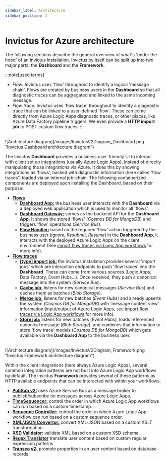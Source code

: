 ```yaml
---
sidebar_label: Architecture
sidebar_position: 2
---
```


# Invictus for Azure architecture
The following sections describe the general overview of what's 'under the hood' of an Invictus installation. Invictus by itself can be split up into two major parts: the **Dashboard** and the **Framework**.

:::note[used terms]
* *Flow:* Invictus uses 'flow' throughout to identify a logical 'message chain'. Flows are created by business users in the **Dashboard** so that all diagnostic traces can be aggregated and linked to the same incoming message. 
* *Flow trace:* Invictus uses 'flow trace' throughout to identify a diagnostic trace that can be linked to a user-defined 'flow'. These can come directly from Azure Logic Apps diagnostic traces, or other places, like Azure Data Factory pipeline triggers. We even provide a **HTTP import job** to POST custom flow traces.
:::

<br/>
![Architecture diagram](/images/InvictusV2Diagram_Dashboard.png "Invictus Dashboard architecture diagram")
<br/>

The Invictus **Dashboard** provides a business user-friendly UI to interact with client set up integrations (usually Azure Logic Apps), instead of directly manipulating those integrations via Azure. It does this by showing integrations as 'flows', backed with diagnostic information (here called 'flow traces') loaded via an internal job-chain. The following containerized components are deployed upon installing the Dashboard, based on their purpose:

* <u class="flow-text">**Flows**</u>
  * <u>**Dashboard App:**</u> the business user interacts with the **Dashboard** via a deployed web application which is used to monitor all 'flows'.
  * <u>**Dashboard Gateway:**</u> serves as the backend API for the **Dashboard App**. It shows the stored 'flows' (*Cosmos DB for MongoDB*) and triggers 'flow' operations (*Service Bus*).  
  * <u>**Flow Handler:**</u> based on the required 'flow' action triggered by the business user (*Ignore*, *Resubmit*, *Resume*) in the **Dashboard App**, it interacts with the deployed Azure Logic Apps on the client environment (See [import flow traces via Logic App workflows](./dashboard/flows/04_import-flow-traces/import-flows-via-la.md) for more info).
* <u class="flow-trace-text">**Flow traces**</u>
  * <u>**[type] import job:**</u> the Invictus installation provides several 'import jobs' which are interaction endpoints to push 'flow traces' into the **Dashboard**. These can come from various sources (Logic Apps, Data Factory, Event Hubs...). Once received, they push a canonical message into the system (*Service Bus*).
  * <u>**Cache job:**</u> listens for new canonical messages (*Service Bus*) and caches them as batches (*Blob Storage*).
  * <u>**Merge job:**</u> listens for new batches (*Event Hubs*) and already upserts the system (*Cosmos DB for MongoDB*) with 'message content view' information (input/output of Azure Logic Apps, see [import flow traces via Logic App workflows](./dashboard/flows/04_import-flow-traces/import-flows-via-la.md) for more info).
  * <u>**Store job:**</u> listens for new batches (*Event Hubs*), loads referenced canonical message (*Blob Storage*), and combines that information to store 'flow trace' models (*Cosmos DB for MongoDB*) which gets available via the **Dashboard App** to the business user.

<br/>
![Architecture diagram](/images/InvictusV2Diagram_Framework.png "Invictus Framework architecture diagram")
<br/>

Within the client integrations (here always Azure Logic Apps), several common integration patterns are not built into Azure Logic App workflows by default. The Invictus **Framework** provides several of these patterns as HTTP available endpoints that can be interacted with within your workflows.

* [**PubSub v2:**](./framework/pubsubV2.md) uses Azure Service Bus as a message broker to publish/subscribe on messages across Azure Logic Apps. 
* [**TimeSequencer:**](./framework/timesequencer.md) control the order in which Azure Logic App workflows can run based on a custom timestamp.
* [**Sequence Controller:**](./framework/sequencecontroller.md) control the order in which Azure Logic App workflow can run based on a custom sequence order.
* [**XML/JSON Convertor:**](./framework/xmljsonconverter.md) convert XML-JSON based on a custom XSLT transformation.
* [**XSD Validator:**](./framework/xsd-validator.md) validate XML based on a custom XSD schema.
* [**Regex Translator**](./framework/regextranslation.md) translate user content based on custom regular expression patterns.
* [**Transco v2:**](./framework/transcoV2.mdx) promote properties in an user content based on database records.